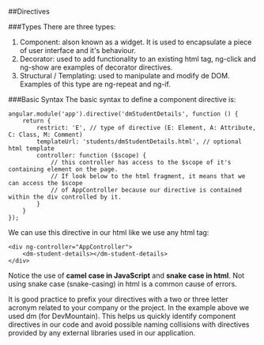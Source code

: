 ##Directives

###Types
There are three types:

1. Component: alson known as a widget. It is used to encapsulate a piece of user interface and it's behaviour.
2. Decorator: used to add functionality to an existing html tag, ng-click and ng-show are examples of decorator directives.
3. Structural / Templating: used to manipulate and modify de DOM. Examples of this type are ng-repeat and ng-if.

###Basic Syntax
The basic syntax to define a component directive is:

	angular.module('app').directive('dmStudentDetails', function () {
		return { 
			restrict: 'E', // type of directive (E: Element, A: Attribute, C: Class, M: Comment)
			templateUrl: 'students/dmStudentDetails.html', // optional html template
			controller: function ($scope) {
				// this controller has access to the $scope of it's containing element on the page.
				// If look below to the html fragment, it means that we can access the $scope
				// of AppController because our directive is contained within the div controlled by it.
			} 
		}
	});

We can use this directive in our html like we use any html tag:
	
	<div ng-controller="AppController">
		<dm-student-details></dm-student-details>
	</div>

Notice the use of **camel case in JavaScript** and **snake case in html**. 
Not using snake case (snake-casing) in html is a common cause of errors.

It is good practice to prefix your directives with a two or three letter acronym related to your company or the project.
In the example above we used dm (for DevMountain). This helps us quickly identify component directives in our code
and avoid possible naming collisions with directives provided by any external libraries used in our application.

